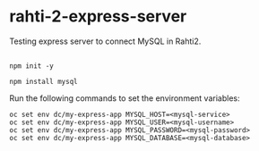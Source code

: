 # rahti-2-express-server
Testing express server to connect MySQL in Rahti2.

##
```
npm init -y

npm install mysql
```

Run the following commands to set the environment variables:

```
oc set env dc/my-express-app MYSQL_HOST=<mysql-service>
oc set env dc/my-express-app MYSQL_USER=<mysql-username>
oc set env dc/my-express-app MYSQL_PASSWORD=<mysql-password>
oc set env dc/my-express-app MYSQL_DATABASE=<mysql-database>
